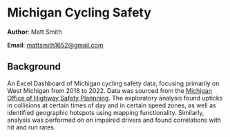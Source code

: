 # Michigan Cycling Safety

**Author**: Matt Smith

**Email**: mattsmith1652@gmail.com

## Background
An Excel Dashboard of Michigan cycling safety data, focusing primarily on West Michigan from 2018 to 2022. Data was sourced from the [Michigan Office of Highway Safety Plannning](https://www.michigan.gov/msp/divisions/ohsp). The exploratory analysis found upticks in collisions at certain times of day and in certain speed zones, as well as identified geographic hotspots using mapping functionality. Similarly, analysis was performed on on impaired drivers and found correlations with hit and run rates.

